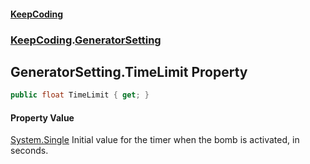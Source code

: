 #### [KeepCoding](index.md 'index')
### [KeepCoding](KeepCoding.md 'KeepCoding').[GeneratorSetting](KeepCoding_GeneratorSetting.md 'KeepCoding.GeneratorSetting')
## GeneratorSetting.TimeLimit Property
```csharp
public float TimeLimit { get; }
```
#### Property Value
[System.Single](https://docs.microsoft.com/en-us/dotnet/api/System.Single 'System.Single')
Initial value for the timer when the bomb is activated, in seconds.  
